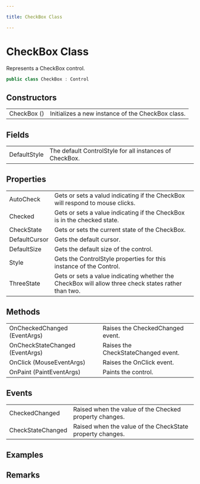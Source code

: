 ```yaml
---

title: CheckBox Class

---
```


# CheckBox Class

Represents a CheckBox control.

```csharp
public class CheckBox : Control 
```

## Constructors

<table>
<tr><td>CheckBox ()</td><td>Initializes a new instance of the CheckBox class.</td></tr>
</table>

## Fields

<table>
<tr><td>DefaultStyle</td><td>The default ControlStyle for all instances of CheckBox.</td></tr>
</table>

## Properties

<table>
<tr><td>AutoCheck</td><td>Gets or sets a valud indicating if the CheckBox will respond to mouse clicks.</td></tr>
<tr><td>Checked</td><td>Gets or sets a value indicating if the CheckBox is in the checked state.</td></tr>
<tr><td>CheckState</td><td>Gets or sets the current state of the CheckBox.</td></tr>
<tr><td>DefaultCursor</td><td>Gets the default cursor.</td></tr>
<tr><td>DefaultSize</td><td>Gets the default size of the control.</td></tr>
<tr><td>Style</td><td>Gets the ControlStyle properties for this instance of the Control.</td></tr>
<tr><td>ThreeState</td><td>Gets or sets a value indicating whether the CheckBox will allow three check states rather than two.</td></tr>
</table>

## Methods

<table>
<tr><td>OnCheckedChanged (EventArgs)</td><td>Raises the CheckedChanged event.</td></tr>
<tr><td>OnCheckStateChanged (EventArgs)</td><td>Raises the CheckStateChanged event.</td></tr>
<tr><td>OnClick (MouseEventArgs)</td><td>Raises the OnClick event.</td></tr>
<tr><td>OnPaint (PaintEventArgs)</td><td>Paints the control.</td></tr>
</table>

## Events

<table>
<tr><td>CheckedChanged</td><td>Raised when the value of the Checked property changes.</td></tr>
<tr><td>CheckStateChanged</td><td>Raised when the value of the CheckState property changes.</td></tr>
</table>

<!-- Only change content below this line, anything above this line will be lost when regenerated. -->

## Examples

## Remarks

